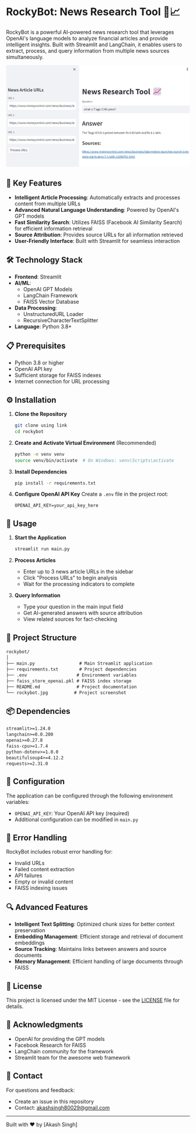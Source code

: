 # RockyBot: News Research Tool 🤖📈

RockyBot is a powerful AI-powered news research tool that leverages OpenAI's language models to analyze financial articles and provide intelligent insights. Built with Streamlit and LangChain, it enables users to extract, process, and query information from multiple news sources simultaneously.

![RockyBot Interface](rockybot.jpg)

## 🌟 Key Features

- **Intelligent Article Processing**: Automatically extracts and processes content from multiple URLs
- **Advanced Natural Language Understanding**: Powered by OpenAI's GPT models
- **Fast Similarity Search**: Utilizes FAISS (Facebook AI Similarity Search) for efficient information retrieval
- **Source Attribution**: Provides source URLs for all information retrieved
- **User-Friendly Interface**: Built with Streamlit for seamless interaction

## 🛠️ Technology Stack

- **Frontend**: Streamlit
- **AI/ML**: 
  - OpenAI GPT Models
  - LangChain Framework
  - FAISS Vector Database
- **Data Processing**: 
  - UnstructuredURL Loader
  - RecursiveCharacterTextSplitter
- **Language**: Python 3.8+

## 📋 Prerequisites

- Python 3.8 or higher
- OpenAI API key
- Sufficient storage for FAISS indexes
- Internet connection for URL processing

## ⚙️ Installation

1. **Clone the Repository**
   ```bash
   git clone using link 
   cd rockybot
   ```

2. **Create and Activate Virtual Environment** (Recommended)
   ```bash
   python -m venv venv
   source venv/bin/activate  # On Windows: venv\Scripts\activate
   ```

3. **Install Dependencies**
   ```bash
   pip install -r requirements.txt
   ```

4. **Configure OpenAI API Key**
   Create a `.env` file in the project root:
   ```env
   OPENAI_API_KEY=your_api_key_here
   ```

## 🚀 Usage

1. **Start the Application**
   ```bash
   streamlit run main.py
   ```

2. **Process Articles**
   - Enter up to 3 news article URLs in the sidebar
   - Click "Process URLs" to begin analysis
   - Wait for the processing indicators to complete

3. **Query Information**
   - Type your question in the main input field
   - Get AI-generated answers with source attribution
   - View related sources for fact-checking

## 📁 Project Structure

```
rockybot/
│
├── main.py                 # Main Streamlit application
├── requirements.txt        # Project dependencies
├── .env                   # Environment variables
├── faiss_store_openai.pkl # FAISS index storage
├── README.md              # Project documentation
└── rockybot.jpg          # Project screenshot
```

## 📦 Dependencies

```text
streamlit>=1.24.0
langchain>=0.0.200
openai>=0.27.8
faiss-cpu>=1.7.4
python-dotenv>=1.0.0
beautifulsoup4>=4.12.2
requests>=2.31.0
```

## 🔧 Configuration

The application can be configured through the following environment variables:
- `OPENAI_API_KEY`: Your OpenAI API key (required)
- Additional configuration can be modified in `main.py`

## 🚧 Error Handling

RockyBot includes robust error handling for:
- Invalid URLs
- Failed content extraction
- API failures
- Empty or invalid content
- FAISS indexing issues

## 🔍 Advanced Features

- **Intelligent Text Splitting**: Optimized chunk sizes for better context preservation
- **Embedding Management**: Efficient storage and retrieval of document embeddings
- **Source Tracking**: Maintains links between answers and source documents
- **Memory Management**: Efficient handling of large documents through FAISS


## 📝 License

This project is licensed under the MIT License - see the [LICENSE](LICENSE) file for details.

## 👏 Acknowledgments

- OpenAI for providing the GPT models
- Facebook Research for FAISS
- LangChain community for the framework
- Streamlit team for the awesome web framework

## 📧 Contact

For questions and feedback:
- Create an issue in this repository
- Contact: akashsingh80029@gmail.com

---
Built with ❤️ by [Akash Singh]